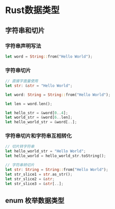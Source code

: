 # Rust数据类型

## 字符串和切片

### 字符串声明写法

```rust
let word = String::from("Hello World");
```

### 字符串切片

```rust
// 直接字面量使用
let str: &str = "Hello World";

let word: String = String::from("Hello World");

let len = word.len();

let hello_str = &word[0..4];
let world_str = &word[6..len];
let hello_world_str = &word[..];
```

### 字符串切片和字符串互相转化

```rust
// 切片转字符串
let hello_world_str = "Hello World";
let hello_world = hello_world_str.toString();

// 字符串转切片
let str: String = String::from("Hello World");
let str_slice1 = str.as_str();
let str_slice2 = &str;
let str_slice3 = &str[..];
```

## enum 枚举数据类型
